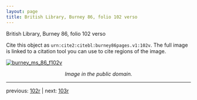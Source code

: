 ```yaml
---
layout: page
title: British Library, Burney 86, folio 102 verso
---
```


British Library, Burney 86, folio 102 verso

Cite this object as `urn:cite2:citebl:burney86pages.v1:102v`.  The full image is linked to a citation tool you can use to cite regions of the image.

[![burney_ms_86_f102v](http://www.homermultitext.org/iipsrv?IIIF=/project/homer/pyramidal/deepzoom/citebl/burney86imgs/v1/burney_ms_86_f102v.tif/full/800,/0/default.jpg)](http://www.homermultitext.org/ict2/?urn=urn:cite2:citebl:burney86imgs.v1:burney_ms_86_f102v) 

<p style="text-align: center; font-style: italic;">Image in the public domain.</p>

---

previous: [102r](../102r/) | next: [103r](../103r/)